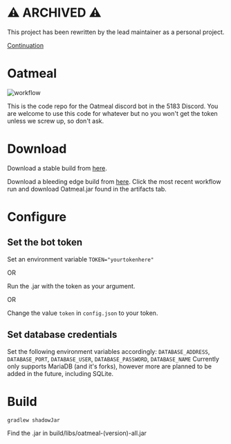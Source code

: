# ⚠️ ARCHIVED ⚠️
This project has been rewritten by the lead maintainer as a personal project.

[Continuation](https://github.com/Trip-kun/SinonBot)

# Oatmeal
![workflow](https://github.com/frc5183/oatmeal/actions/workflows/build-gradle.yml/badge.svg)

This is the code repo for the Oatmeal discord bot in the 5183 Discord. You are welcome to use this code for whatever but no you won't get the token unless we screw up, so don't ask.

# Download
Download a stable build from [here](https://github.com/frc5183/Oatmeal/releases).

Download a bleeding edge build from [here](https://github.com/frc5183/Oatmeal/actions/workflows/build-gradle-jar.yml?query=is%3Acompleted).
Click the most recent workflow run and download Oatmeal.jar found in the artifacts tab.

# Configure
## Set the bot token
Set an environment variable `TOKEN="yourtokenhere"`

OR

Run the .jar with the token as your argument.

OR

Change the value `token` in `config.json` to your token.

## Set database credentials
Set the following environment variables accordingly: `DATABASE_ADDRESS`, `DATABASE_PORT`, `DATABASE_USER`, `DATABASE_PASSWORD`, `DATABASE_NAME`
Currently only supports MariaDB (and it's forks), however more are planned to be added in the future, including SQLite.

# Build
```
gradlew shadowJar
```
Find the .jar in build/libs/oatmeal-(version)-all.jar
